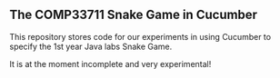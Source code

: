 The COMP33711 Snake Game in Cucumber
------------------------------------

This repository stores code for our experiments in using Cucumber to specify
the 1st year Java labs Snake Game.

It is at the moment incomplete and very experimental!
